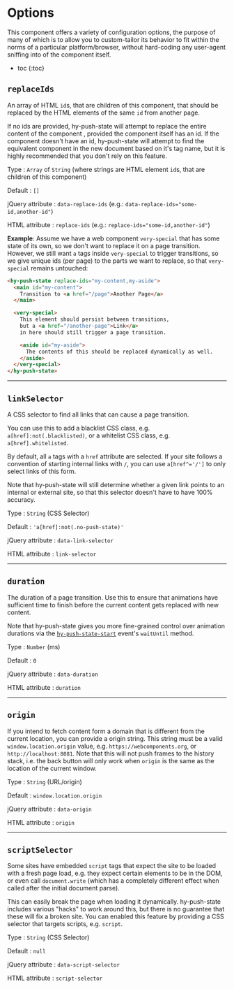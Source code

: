 # Options
This component offers a variety of configuration options,
the purpose of many of which is to allow you to custom-tailor its behavior to fit within the norms of a particular platform/browser,
without hard-coding any user-agent sniffing into of the component itself.

* toc
{:toc}

## `replaceIds`
An array of HTML `id`s, that are children of this component,
that should be replaced by the HTML elements of the same `id` from another page.

If no ids are provided, hy-push-state will attempt to replace the entire content of the component ,
provided the component itself has an id.
If the component doesn't have an id,
hy-push-state will attempt to find the equivalent component in the new document based on it's tag name,
but it is highly recommended that you don't rely on this feature.

Type
: `Array` of `String` (where strings are HTML element `id`s, that are children of this component)

Default
: `[]`

jQuery attribute
: `data-replace-ids` (e.g.: `data-replace-ids="some-id,another-id"`)

HTML attribute
: `replace-ids` (e.g.: `replace-ids="some-id,another-id"`)

**Example**: Assume we have a web component `very-special` that has some state of its own,
so we don't want to replace it on a page transition.
However, we still want `a` tags inside `very-special` to trigger transitions,
so we give unique ids (per page) to the parts we want to replace, so that `very-special` remains untouched:

```html
<hy-push-state replace-ids="my-content,my-aside">
  <main id="my-content">
    Transition to <a href="/page">Another Page</a>
  </main>

  <very-special>
    This element should persist between transitions,
    but a <a href="/another-page">Link</a>
    in here should still trigger a page transition.

    <aside id="my-aside">
      The contents of this should be replaced dynamically as well.
    </aside>
  </very-special>
</hy-push-state>
```

***

## `linkSelector`
A CSS selector to find all links that can cause a page transition.

You can use this to add a blacklist CSS class, e.g. `a[href]:not(.blacklisted)`,
or a whitelist CSS class, e.g. `a[href].whitelisted`.

By default, all `a` tags with a `href` attribute are selected.
If your site follows a convention of starting internal links with `/`,
you can use `a[href^='/']` to only select links of this form.

Note that hy-push-state will still determine whether a given link points to an internal or external site,
so that this selector doesn't have to have 100% accuracy.

Type
: `String` (CSS Selector)

Default
: `'a[href]:not(.no-push-state)'`

jQuery attribute
: `data-link-selector`

HTML attribute
: `link-selector`

***

## `duration`
The duration of a page transition. Use this to ensure that animations have sufficient time to finish
before the current content gets replaced with new content.

Note that hy-push-state gives you more fine-grained control over animation durations
via the [`hy-push-state-start`](events.md#hy-push-state-start) event's `waitUntil` method.

Type
: `Number` (ms)

Default
: `0`

jQuery attribute
: `data-duration`

HTML attribute
: `duration`

***

## `origin`
If you intend to fetch content form a domain that is different from the current location, you can provide a origin string.
This string must be a valid `window.location.origin` value, e.g. `https://webcomponents.org`, or `http://localhost:8081`.
Note that this will not push frames to the history stack, i.e. the back button will only work when `origin` is the same as the location of the current window.

Type
: `String` (URL/origin)

Default
: `window.location.origin`

jQuery attribute
: `data-origin`

HTML attribute
: `origin`

***

## `scriptSelector`
Some sites have embedded `script` tags that expect the site to be loaded with a fresh page load, e.g. they expect certain elements to be in the DOM, or even call `document.write`
(which has a completely different effect when called after the initial document parse).

This can easily break the page when loading it dynamically.
hy-push-state includes various "hacks" to work around this, but there is no guarantee that these will fix a broken site. You can enabled this feature by providing a CSS selector that targets scripts, e.g. `script`.

Type
: `String` (CSS Selector)

Default
: `null`

jQuery attribute
: `data-script-selector`

HTML attribute
: `script-selector`
